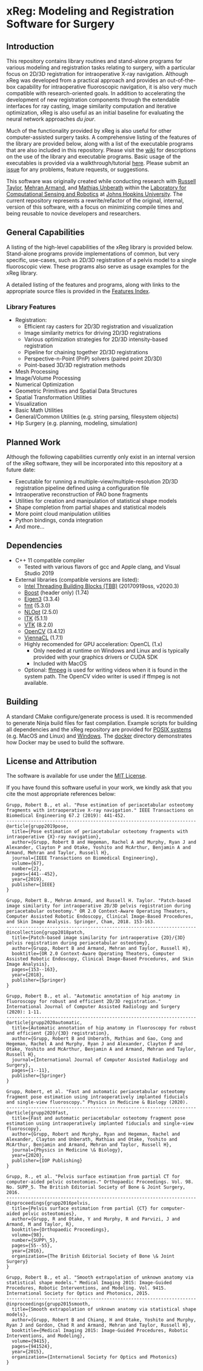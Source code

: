 # xReg: Modeling and Registration Software for Surgery
## Introduction
This repository contains library routines and stand-alone programs for various modeling and registration tasks relating to surgery, with a particular focus on 2D/3D registration for intraoperative X-ray navigation.
Although xReg was developed from a practical approach and provides an out-of-the-box capability for intraoperative fluoroscopic navigation, it is also very much compatible with research-oriented goals.
In addition to accelerating the development of new registration components through the extendable interfaces for ray casting, image similarity computation and iterative optimization, xReg is also useful as an initial baseline for evaluating the neural network approaches *du jour*.

Much of the functionality provided by xReg is also useful for other computer-assisted surgery tasks.
A comprehensive listing of the features of the library are provided below, along with a list of the executable programs that are also included in this repository.
Please visit the [wiki](https://github.com/rg2/xreg/wiki) for descriptions on the use of the library and executable programs.
Basic usage of the executables is provided via a walkthrough/tutorial [here](https://github.com/rg2/xreg/wiki#walkthrough).
Please submit an [issue](https://github.com/rg2/xreg/issues) for any problems, feature requests, or suggestions.

This software was originally created while conducting research with [Russell Taylor](http://www.cs.jhu.edu/~rht), [Mehran Armand](https://bigss.lcsr.jhu.edu), and [Mathias Unberath](https://mathiasunberath.github.io/) within the [Laboratory for Computational Sensing and Robotics](https://lcsr.jhu.edu) at [Johns Hopkins University](https://www.jhu.edu).
The current repository represents a rewrite/refactor of the original, internal, version of this software, with a focus on minimizing compile times and being reusable to novice developers and researchers.

## General Capabilities
A listing of the high-level capabilities of the xReg library is provided below.
Stand-alone programs provide implementations of common, but very specific, use-cases, such as 2D/3D registration of a pelvis model to a single fluoroscopic view.
These programs also serve as usage examples for the xReg library.

A detailed listing of the features and programs, along with links to the appropriate source files is provided in the [Features Index](FeaturesIndex.md).

### Library Features
* Registration:
  * Efficient ray casters for 2D/3D registration and visualization
  * Image similarity metrics for driving 2D/3D registrations
  * Various optimization strategies for 2D/3D intensity-based registration
  * Pipeline for chaining together 2D/3D registrations
  * Perspective-n-Point (PnP) solvers (paired point 2D/3D)
  * Point-based 3D/3D registration methods
* Mesh Processing
* Image/Volume Processing
* Numerical Optimization
* Geometric Primitives and Spatial Data Structures
* Spatial Transformation Utilities
* Visualization
* Basic Math Utilities
* General/Common Utilities (e.g. string parsing, filesystem objects)
* Hip Surgery (e.g. planning, modeling, simulation)

## Planned Work
Although the following capabilities currently only exist in an internal version of the xReg software, they will be incorporated into this repository at a future date:
* Executable for running a multiple-view/multiple-resolution 2D/3D registration pipeline defined using a configuration file
* Intraoperative reconstruction of PAO bone fragments
* Utilities for creation and manipulation of statistical shape models
* Shape completion from partial shapes and statistical models
* More point cloud manipulation utilities
* Python bindings, conda integration
* And more...

## Dependencies
* C++ 11 compatible compiler
  * Tested with various flavors of gcc and Apple clang, and Visual Studio 2019
* External libraries (compatible versions are listed):
  * [Intel Threading Building Blocks (TBB)](https://github.com/oneapi-src/oneTBB) (20170919oss, v2020.3)
  * [Boost](https://www.boost.org) (header only) (1.74)
  * [Eigen3](http://eigen.tuxfamily.org) (3.3.4)
  * [fmt](https://fmt.dev) (5.3.0)
  * [NLOpt](https://github.com/stevengj/nlopt) (2.5.0)
  * [ITK](https://itk.org) (5.1.1)
  * [VTK](https://vtk.org) (8.2.0)
  * [OpenCV](https://opencv.org) (3.4.12)
  * [ViennaCL](http://viennacl.sourceforge.net) (1.7.1)
  * Highly recomended for GPU acceleration: OpenCL (1.x)
    * Only needed at runtime on Windows and Linux and is typically provided with your graphics drivers or CUDA SDK
    * Included with MacOS
  * Optional: [ffmpeg](https://ffmpeg.org) is used for writing videos when it is found in the system path. The OpenCV video writer is used if ffmpeg is not available.

## Building
A standard CMake configure/generate process is used.
It is recommended to generate Ninja build files for fast compilation. 
Example scripts for building all dependencies and the xReg repository are provided for [POSIX systems](example_build_script) (e.g. MacOS and Linux) and [Windows](example_build_script_win.cmd).
The [docker](docker) directory demonstrates how Docker may be used to build the software.

## License and Attribution
The software is available for use under the [MIT License](LICENSE).

If you have found this software useful in your work, we kindly ask that you cite the most appropriate references below:
```
Grupp, Robert B., et al. "Pose estimation of periacetabular osteotomy fragments with intraoperative X-ray navigation." IEEE Transactions on Biomedical Engineering 67.2 (2019): 441-452.
----------------------------------------------------------------------
@article{grupp2019pose,
  title={Pose estimation of periacetabular osteotomy fragments with intraoperative {X}-ray navigation},
  author={Grupp, Robert B and Hegeman, Rachel A and Murphy, Ryan J and Alexander, Clayton P and Otake, Yoshito and McArthur, Benjamin A and Armand, Mehran and Taylor, Russell H},
  journal={IEEE Transactions on Biomedical Engineering},
  volume={67},
  number={2},
  pages={441--452},
  year={2019},
  publisher={IEEE}
}
```
```
Grupp, Robert B., Mehran Armand, and Russell H. Taylor. "Patch-based image similarity for intraoperative 2D/3D pelvis registration during periacetabular osteotomy." OR 2.0 Context-Aware Operating Theaters, Computer Assisted Robotic Endoscopy, Clinical Image-Based Procedures, and Skin Image Analysis. Springer, Cham, 2018. 153-163.
----------------------------------------------------------------------
@incollection{grupp2018patch,
  title={Patch-based image similarity for intraoperative {2D}/{3D} pelvis registration during periacetabular osteotomy},
  author={Grupp, Robert B and Armand, Mehran and Taylor, Russell H},
  booktitle={OR 2.0 Context-Aware Operating Theaters, Computer Assisted Robotic Endoscopy, Clinical Image-Based Procedures, and Skin Image Analysis},
  pages={153--163},
  year={2018},
  publisher={Springer}
}
```
```
Grupp, Robert B., et al. "Automatic annotation of hip anatomy in fluoroscopy for robust and efficient 2D/3D registration." International Journal of Computer Assisted Radiology and Surgery (2020): 1-11.
----------------------------------------------------------------------
@article{grupp2020automatic,
  title={Automatic annotation of hip anatomy in fluoroscopy for robust and efficient {2D}/{3D} registration},
  author={Grupp, Robert B and Unberath, Mathias and Gao, Cong and Hegeman, Rachel A and Murphy, Ryan J and Alexander, Clayton P and Otake, Yoshito and McArthur, Benjamin A and Armand, Mehran and Taylor, Russell H},
  journal={International Journal of Computer Assisted Radiology and Surgery},
  pages={1--11},
  publisher={Springer}
}
```
```
Grupp, Robert, et al. "Fast and automatic periacetabular osteotomy fragment pose estimation using intraoperatively implanted fiducials and single-view fluoroscopy." Physics in Medicine & Biology (2020).
----------------------------------------------------------------------
@article{grupp2020fast,
  title={Fast and automatic periacetabular osteotomy fragment pose estimation using intraoperatively implanted fiducials and single-view fluoroscopy},
  author={Grupp, Robert and Murphy, Ryan and Hegeman, Rachel and Alexander, Clayton and Unberath, Mathias and Otake, Yoshito and McArthur, Benjamin and Armand, Mehran and Taylor, Russell H},
  journal={Physics in Medicine \& Biology},
  year={2020},
  publisher={IOP Publishing}
}
```
```
Grupp, R., et al. "Pelvis surface estimation from partial CT for computer-aided pelvic osteotomies." Orthopaedic Proceedings. Vol. 98. No. SUPP_5. The British Editorial Society of Bone & Joint Surgery, 2016.
----------------------------------------------------------------------
@inproceedings{grupp2016pelvis,
  title={Pelvis surface estimation from partial {CT} for computer-aided pelvic osteotomies},
  author={Grupp, R and Otake, Y and Murphy, R and Parvizi, J and Armand, M and Taylor, R},
  booktitle={Orthopaedic Proceedings},
  volume={98},
  number={SUPP\_5},
  pages={55--55},
  year={2016},
  organization={The British Editorial Society of Bone \& Joint Surgery}
}
```
```
Grupp, Robert B., et al. "Smooth extrapolation of unknown anatomy via statistical shape models." Medical Imaging 2015: Image-Guided Procedures, Robotic Interventions, and Modeling. Vol. 9415. International Society for Optics and Photonics, 2015.
----------------------------------------------------------------------
@inproceedings{grupp2015smooth,
  title={Smooth extrapolation of unknown anatomy via statistical shape models},
  author={Grupp, Robert B and Chiang, H and Otake, Yoshito and Murphy, Ryan J and Gordon, Chad R and Armand, Mehran and Taylor, Russell H},
  booktitle={Medical Imaging 2015: Image-Guided Procedures, Robotic Interventions, and Modeling},
  volume={9415},
  pages={941524},
  year={2015},
  organization={International Society for Optics and Photonics}
}
```
